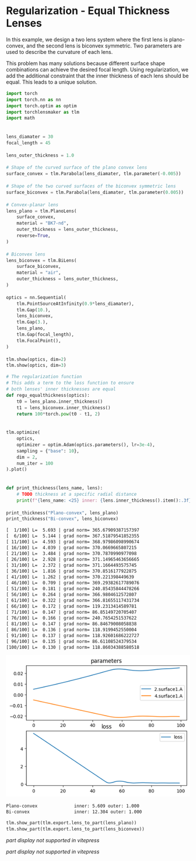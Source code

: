 # Regularization - Equal Thickness Lenses

In this example, we design a two lens system where the first lens is plano-convex, and the second lens is biconvex symmetric. Two parameters are used to describe the curvature of each lens.

This problem has many solutions because different surface shape combinations can achieve the desired focal length. Using regularization, we add the additional constraint that the inner thickness of each lens should be equal. This leads to a unique solution.


```python
import torch
import torch.nn as nn
import torch.optim as optim
import torchlensmaker as tlm
import math


lens_diamater = 30
focal_length = 45

lens_outer_thickness = 1.0

# Shape of the curved surface of the plano convex lens
surface_convex = tlm.Parabola(lens_diamater, tlm.parameter(-0.005))

# Shape of the two curved surfaces of the biconvex symmetric lens
surface_biconvex = tlm.Parabola(lens_diamater, tlm.parameter(0.005))

# Convex-planar lens
lens_plano = tlm.PlanoLens(
    surface_convex,
    material = "BK7-nd",
    outer_thickness = lens_outer_thickness,
    reverse=True,
)

# Biconvex lens
lens_biconvex = tlm.BiLens(
    surface_biconvex,
    material = "air",
    outer_thickness = lens_outer_thickness,
)

optics = nn.Sequential(
    tlm.PointSourceAtInfinity(0.9*lens_diamater),
    tlm.Gap(10.),
    lens_biconvex,
    tlm.Gap(3.),
    lens_plano,
    tlm.Gap(focal_length),
    tlm.FocalPoint(),
)

tlm.show(optics, dim=2)
tlm.show(optics, dim=3)
```


<TLMViewer src="./regularization_equal_thickness_tlmviewer/regularization_equal_thickness_0.json" />



<TLMViewer src="./regularization_equal_thickness_tlmviewer/regularization_equal_thickness_1.json" />



```python
# The regularization function
# This adds a term to the loss function to ensure
# both lenses' inner thicknesses are equal
def regu_equalthickness(optics):
    t0 = lens_plano.inner_thickness()
    t1 = lens_biconvex.inner_thickness()
    return 100*torch.pow(t0 - t1, 2)


tlm.optimize(
    optics,
    optimizer = optim.Adam(optics.parameters(), lr=3e-4),
    sampling = {"base": 10},
    dim = 2,
    num_iter = 100
).plot()


def print_thickness(lens_name, lens):
    # TODO thickness at a specific radial distance
    print(f"{lens_name: <25} inner: {lens.inner_thickness().item():.3f} outer: {lens.outer_thickness().item():.3f}")

print_thickness("Plano-convex", lens_plano)
print_thickness("Bi-convex", lens_biconvex)
```

    [  1/100] L=  5.693 | grad norm= 365.67909387157397
    [  6/100] L=  5.144 | grad norm= 367.51879541852355
    [ 11/100] L=  4.593 | grad norm= 368.97986098990674
    [ 16/100] L=  4.039 | grad norm= 370.0669665807215
    [ 21/100] L=  3.484 | grad norm= 370.7870990977098
    [ 26/100] L=  2.928 | grad norm= 371.14965463656665
    [ 31/100] L=  2.372 | grad norm= 371.1664493575745
    [ 36/100] L=  1.816 | grad norm= 370.8516177922875
    [ 41/100] L=  1.262 | grad norm= 370.221398449639
    [ 46/100] L=  0.709 | grad norm= 369.29382617789076
    [ 51/100] L=  0.181 | grad norm= 240.85435844478266
    [ 56/100] L=  0.264 | grad norm= 366.9804612572807
    [ 61/100] L=  0.322 | grad norm= 366.81655117431734
    [ 66/100] L=  0.172 | grad norm= 119.2313414589781
    [ 71/100] L=  0.147 | grad norm= 86.85149720705407
    [ 76/100] L=  0.166 | grad norm= 240.7654251537622
    [ 81/100] L=  0.147 | grad norm= 86.84679008058838
    [ 86/100] L=  0.136 | grad norm= 118.9199452550004
    [ 91/100] L=  0.137 | grad norm= 118.92601686222727
    [ 96/100] L=  0.135 | grad norm= 86.61108524379534
    [100/100] L=  0.130 | grad norm= 118.86034388580518



    
![png](regularization_equal_thickness_files/regularization_equal_thickness_3_1.png)
    


    Plano-convex              inner: 5.609 outer: 1.000
    Bi-convex                 inner: 12.304 outer: 1.000



```python
tlm.show_part(tlm.export.lens_to_part(lens_plano))
tlm.show_part(tlm.export.lens_to_part(lens_biconvex))
```


<em>part display not supported in vitepress</em>



<em>part display not supported in vitepress</em>


